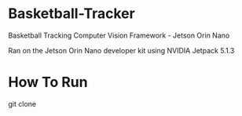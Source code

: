 # Basketball-Tracker
Basketball Tracking Computer Vision Framework - Jetson Orin Nano

Ran on the Jetson Orin Nano developer kit using NVIDIA Jetpack 5.1.3 

# How To Run
git clone 
